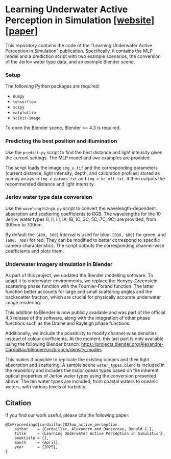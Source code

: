 Learning Underwater Active Perception in Simulation [[website]]() [[paper]]()
===============
This repository contains the code of the "Learning Underwater Active Perception in Simulation" publication. Specifically, it contains the MLP model and a prediction script with two example scenarios, the conversion of the Jerlov water type data, and an example Blender scene.

### Setup

The following Python packages are required:
  * `numpy`
  * `tensorflow`
  * `scipy`
  * `matplotlib`
  * `scikit-image`

To open the Blender scene, Blender >= 4.3 is required.

### Predicting the best position and illumination
Use the `predict.py` script to find the best distance and light intensity given the current settings. The MLP model and two examples are provided.

The script loads the image `img_x.tif` and the corresponding parameters (current distance, light intensity, depth, and calibration profiles) stored as numpy arrays in `img_x_params.txt` and `img_x_kc_off.txt`. It then outputs the recommended distance and light intensity.

### Jerlov water type data conversion
Use the `wavelength2rgb.py` script to convert the wavelength-dependent absorption and scattering coefficients to RGB. The wavelengths for the 10 Jerlov water types (I, II, III, IA, IB, IC, 3C, 5C, 7C, 9C) are provided, from 300nm to 700nm.

By default the `[400, 500]` interval is used for blue, `[500, 600]` for green, and `[600, 700]` for red. They can be modified to better correspond to specific camera characteristics. The script outputs the corresponding channel-wise coefficients and plots them.

### Underwater imagery simulation in Blender
As part of this project, we updated the Blender modelling software. To adapt it to underwater environments, we replace the Henyey-Greenstein scattering phase function with the Fournier-Forand function. The latter function better accounts for large and small scattering angles and the backscatter fraction, which are crucial for physically accurate underwater image rendering.

This addition to Blender is now publicly available and was part of the official 4.3 release of the software, along with the integration of other phase functions such as the Draine and Rayleigh phase functions.

Additionally, we include the possibility to modify channel-wise densities instead of colour coefficients. At the moment, this last part is only available using the following Blender branch: https://projects.blender.org/Alexandre-Cardaillac/blender/src/branch/density_modes

This makes it possible to replicate the existing oceans and their light absorption and scattering. A sample scene `water_types.blend` is included in the repository and includes the major ocean types based on the inherent optical properties of Jerlov water types using the conversion presented above. The ten water types are included, from coastal waters to oceanic waters, with various levels of turbidity.

## Citation
If you find our work useful, please cite the following paper:
```
@InProceedings{cardaillac2025uw_active_perception,
    author    = {Cardaillac, Alexandre and Dansereau, Donald G.},
    title     = {Learning Underwater Active Perception in Simulation},
    booktitle = {},
    month     = {April},
    year      = {2025},
}
```